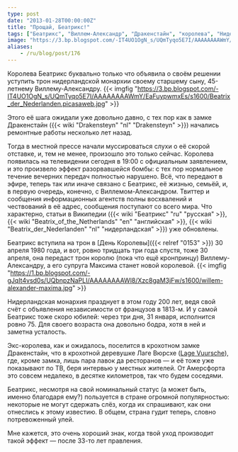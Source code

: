 ```yaml
---
type: post
date: "2013-01-28T00:00:00Z"
title: "Прощай, Беатрикс!"
tags: ["Беатрикс", "Виллем-Александр", "Дракенстайн", "королева", "Нидерланды", "СМИ", "трон"]
image: "https://3.bp.blogspot.com/-IT4UO1OgN_s/UQmTyqo5E7I/AAAAAAAAWmY/EaFuypwmxEs/s1600/Beatrix_der_Nederlanden.picasaweb.jpg"
aliases:
    - /ru/blog/post/176
---
```


Королева Беатрикс буквально только что объявила о своём решении уступить трон нидерландской монархии своему старшему сыну, 45-летнему Виллему-Александру.
{{< imgfig "https://3.bp.blogspot.com/-IT4UO1OgN_s/UQmTyqo5E7I/AAAAAAAAWmY/EaFuypwmxEs/s1600/Beatrix_der_Nederlanden.picasaweb.jpg" >}}

Этого её шага ожидали уже довольно давно, с тех пор как в замке Дракенстайн ({{< wiki "Drakensteyn" "nl" "Drakensteyn" >}}) начались ремонтные работы несколько лет назад.

<!--more-->

Тогда в местной прессе начали муссироваться слухи о её скорой отставке, и, тем не менее, произошло это только сейчас. Королева появилась на телевидении сегодня в 19:00 с официальным заявлением, и это произвело эффект разорвавшейся бомбы: с тех пор нормальное течение вечерних передач полностью нарушено. Всё, что передают в эфире, теперь так или иначе связано с Беатрикс, её жизнью, семьёй, и, в первую очередь, конечно, с Виллемом-Александром. Твиттер и сообщения информационных агентств полны восхвалений и чествований в её адрес, сообщения поступают со всего мира. Что характерно, статьи в Википедии ({{< wiki "Беатрикс" "ru" "русская" >}}, {{< wiki "Beatrix_of_the_Netherlands" "en" "английская" >}}, {{< wiki "Beatrix_der_Nederlanden" "nl" "нидерландская" >}}) уже обновлены.

Беатрикс вступила на трон в [День Королевы]({{< relref "0153" >}}) 30 апреля 1980 года, и вот, ровно тридцать три года спустя, тоже 30 апреля, она передаст трон королю (пока что ещё кронпринцу) Виллему-Александру, а его супруга Максима станет новой королевой.
{{< imgfig "https://1.bp.blogspot.com/-gJqIt4vsd0s/UQbnpzNaPLI/AAAAAAAAWl8/Xzc8gaM3jFw/s1600/willem-alexander-maxima.jpg" >}}

Нидерландская монархия празднует в этом году 200 лет, ведя свой счёт с объявления независимости от французов в 1813-м. И у самой Беатрикс тоже скоро юбилей: через три дня, 31 января, исполнится ровно 75. Для своего возраста она довольно бодра, хотя в ней и заметна усталость.

Экс-королева, как и ожидалось, поселится в крохотном замке Дракенстайн, что в крохотной деревушке Лаге Вюрсхе ([Lage Vuursche](http://www.lagevuursche.com/)), где, кроме замка, лишь пара лавок да ресторанов — и её тоже уже показывают по ТВ, беря интервью у местных жителей. От Амерсфорта это совсем недалеко, в десятке километров, так что будем соседями.

Беатрикс, несмотря на свой номинальный статус (а может быть, именно благодаря ему?) пользуется в стране огромной популярностью: некоторые не могут сдержать слёз, когда их спрашивают, как они отнеслись к этому известию. В общем, страна гудит теперь, словно потревоженный улей.

Мне кажется, это очень хороший знак, когда твой уход производит такой эффект — после 33-то лет правления.

